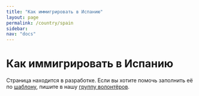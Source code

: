 ```yaml
---
title: "Как иммигрировать в Испанию"
layout: page
permalink: /country/spain
sidebar:
nav: "docs"
---
```


# Как иммигрировать в Испанию

Страница находится в разработке. Если вы хотите помочь заполнить её по [шаблону](/template), пишите в нашу [группу волонтёров](https://t.me/+FHi3FnJaoWJkMDAx).
